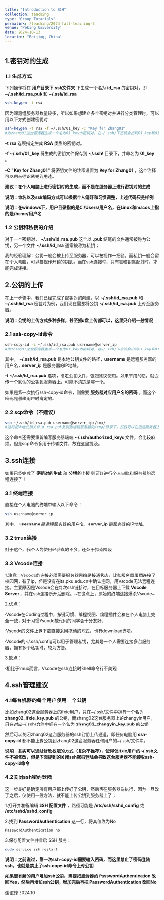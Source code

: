 ```yaml
---
title: "Introduction to SSH"
collection: teaching
type: "Group Tutorials"
permalink: /teaching/2024-fall-teaching-3
venue: "Peking University"
date: 2024-10-13
location: "Beijing, China"
---
```


#

## 1.密钥对的生成

### 1.1 生成方式

下列操作将在 **用户目录下.ssh文件夹** 下生成一个名为 **id_rsa** 的密钥对，即 **~/.ssh/id_rsa.pub** 和 **~/.ssh/id_rsa**

```bash
ssh-keygen -t rsa 
```

因为课题组服务器数量较多，所以如果想建立多个密钥对并进行分类管理时，可以用以下方式创建密钥对

```bash
ssh-keygen -t rsa -f ~/.ssh/01_key -C "Key for Zhang01"
#为zhang01这台服务器生成一个名为01_key的密钥对，在~/.ssh/下应该会出现01_key和01_key.pub
```

**-t rsa** 选项指定生成 **RSA** 类型的密钥对。

**-f ~/.ssh/01_key** 将生成的密钥文件保存到 **~/.ssh/** 目录下，并命名为 **01_key** 。

**-C "Key for Zhang01"** 将密钥文件的注释设置为 **Key for Zhang01** ，这个注释可以用来标识密钥的用途。

**建议：在个人电脑上进行密钥对的生成，而不是在服务器上进行密钥对的生成**

**说明：命名以及ssh编码方式可以根据个人偏好和习惯调整，上述代码只是样例**

**说明：在windows下，用户目录指的是C:\Users\用户名，在Linux和macos上指的是/home/用户名**

### 1.2 公钥和私钥的介绍

对于一个密钥对， **~/.ssh/id_rsa.pub** 这个以 **.pub** 结尾的文件通常被称为公钥，另一个文件 **~/.ssh/id_rsa** 通常被称为私钥；

我的经验理解：公钥一般会被上传至服务器，可以被视作一把锁。而私钥一般会留在个人电脑，可以被视作开锁的钥匙。而在ssh连接时，只有锁和钥匙配对时，才能完成连接。

## 2.公钥的上传

在上一步骤中，我们已经完成了密钥对的创建，以 **~/.ssh/id_rsa.pub** 和 **~/.ssh/id_rsa** 密钥对为例，我们现在需要将公钥 **~/.ssh/id_rsa.pub** 上传至服务器。

**说明：公钥的上传方式多种多样，甚至插u盘上传都可以，这里只介绍一般情况**

### 2.1 ssh-copy-id命令

```bash
ssh-copy-id -i ~/.ssh/id_rsa.pub username@server_ip
#为zhang01这台服务器生成一个名为01_key的密钥对，在~/.ssh/下应该会出现01_key和01_key.pub
```

其中， **~/.ssh/id_rsa.pub** 是本地公钥文件的路径，**username** 是远程服务器的用户名，**server_ip** 是服务器的IP地址。

**-i ~/.ssh/id_rsa.pub** 选项，指定公钥文件，强烈建议使用。如果不用的话，就会传一个默认的公钥到服务器上，可能不清楚是哪一个。


如果是第一次执行ssh-copy-id命令，则需要 **服务器对应用户名的密码** ，而这个密码是创建用户时确定的。

### 2.2 scp命令（不建议）

```bash
scp ~/.ssh/id_rsa.pub username@server_ip:/tmp/
#这将把本地公钥文件id_rsa.pub复制到远程服务器的/tmp/目录下。然后可以在远程服务器上使用适当的命令将其移动到正确的位置。
```

这个命令还需要重新编写服务器端端 **~/.ssh/authorized_keys** 文件，会比较麻烦。但是scp命令多用于传输文件，故在这里提及。

## 3.ssh连接

如果已经完成了 **密钥对的生成** 和 **公钥的上传** 则可以进行个人电脑和服务器的远程连接了！

### 3.1 终端连接

直接在个人电脑的终端中输入以下命令：

```bash
ssh username@server_ip
```

其中， **username** 是远程服务器的用户名，**server_ip** 是服务器的IP地址。

### 3.2 tmux连接

对于这个，我个人的使用经验真的不多，还处于探索阶段

### 3.3 Vscode连接

1.注意：Vscode的连接必须需要服务器网络是接通状态，比如服务器虽然连接了校园网，有了ip，但是没有在its.pku.edu.cn中确认连网，用Vscode无法远程连接。主要原因是Vscode会在每次ssh链接时，在目标服务器上下载 **Vscode Server** ，并在ssh连接断开后删除。~在这点上，原始的终端连接爆杀Vscode~ 

2.优点：

·Vscode在Coding过程中，按键习惯、编程视图、编程插件会和在个人电脑上完全一致，对于习惯Vscode敲代码的同学会十分友好。

·Vscode的文件上传下载直接采用拖动的方式，也有download选项。

·Vscode的~/.ssh/config可以用于管理私钥，尤其是一个人需要连接多台服务器，拥有多个私钥时，较为方便。

3.缺点：

·相比于tmux而言，Vscode在ssh连接时Shell命令行不美观

## 4.ssh管理建议

### 4.1每台机器的每个用户使用一个公钥

比如zhang02这台服务器上的ifxie用户，只在~/.ssh/文件中拥有一个名为 **zhang02_ifxie_key.pub** 的公钥，而zhang02这台服务器上的zhangyin用户，只在对应~/.ssh/文件中拥有一个名为 **zhang02_zhangyin_key.pub** 的公钥

然后可以关闭zhang02这台服务器的ssh公钥上传通道，即任何电脑用 **ssh-copy-id** 都不能上传公钥到zhang02这台服务器任何用户的~/.ssh/文件中。

**说明：其实可以通过修改权限的方式（复杂不推荐），使得仅ifxie用户的~/.ssh文件不被修改，但是下面提到的关闭ssh密码登陆会导致这台服务器不能接收ssh-copy-id命令**


### 4.2关闭ssh密码登陆

这一步最好是确定所有用户都上传好了公钥，然后再在服务器端执行，因为一旦改了之后，仅使用一般方法，就不能上传公钥到服务器上了；

1.打开并准备编辑 **SSH 配置文件** ，路径可能是 **/etc/ssh/sshd_config** 或 **/etc/sshd/sshd_config**

2.找到 **PasswordAuthentication** 这一行，将其值改为No

```plaintext
PasswordAuthentication no
```

3.保存配置文件并重启 SSH 服务：

```bash
sudo service ssh restart
```

**说明：之前说过，第一次ssh-copy-id需要输入密码，而这里禁止了密码登陆ssh，也就是禁止了ssh-copy-id命令上传公钥**

**如果要有新的用户增加ssh公钥，需要把服务器的 PasswordAuthentication 改回Yes，然后再增加ssh公钥，增加完后再把 PasswordAuthentication 改回No**

谢谊锋 2024.10
